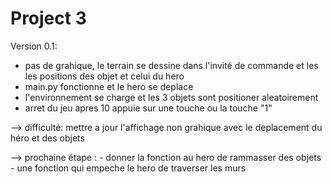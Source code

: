# Project 3



Version 0.1:

  * pas de grahique, le terrain se dessine dans l'invité de commande et les
    les positions des objet et celui du hero
  * main.py fonctionne et le hero se deplace
  * l'environnement se charge et les 3 objets sont positioner aleatoirement
  * arret du jeu apres 10 appuie sur une touche ou la touche "1"

--> difficulté: mettre a jour l'affichage non grahique avec le deplacement
      du héro et des objets

--> prochaine étape :
    - donner la fonction au hero de rammasser des objets
    - une fonction qui empeche le hero de traverser les murs
